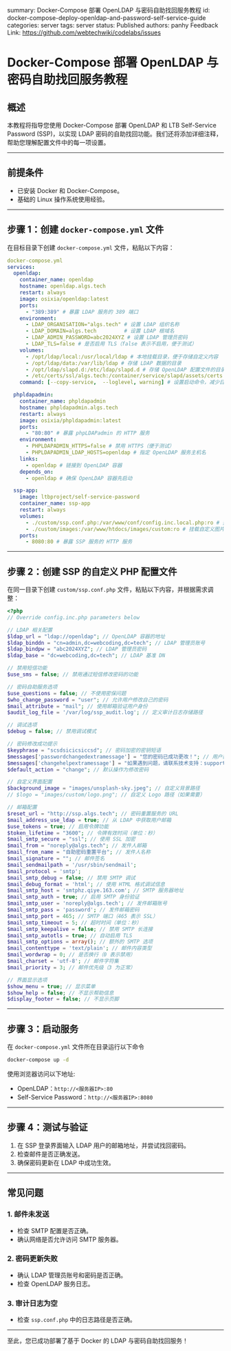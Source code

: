 summary: Docker-Compose 部署 OpenLDAP 与密码自助找回服务教程
id: docker-compose-deploy-openldap-and-password-self-service-guide
categories: server
tags: server
status: Published
authors: panhy
Feedback Link: https://github.com/webtechwiki/codelabs/issues

# Docker-Compose 部署 OpenLDAP 与密码自助找回服务教程

## 概述

本教程将指导您使用 Docker-Compose 部署 OpenLDAP 和 LTB Self-Service Password (SSP)，以实现 LDAP 密码的自助找回功能。我们还将添加详细注释，帮助您理解配置文件中的每一项设置。

---

## 前提条件

- 已安装 Docker 和 Docker-Compose。
- 基础的 Linux 操作系统使用经验。

---

## 步骤 1：创建 `docker-compose.yml` 文件

在目标目录下创建 `docker-compose.yml` 文件，粘贴以下内容：

```yaml
docker-compose.yml
services:
  openldap:
    container_name: openldap
    hostname: openldap.algs.tech
    restart: always
    image: osixia/openldap:latest
    ports:
      - "389:389" # 暴露 LDAP 服务的 389 端口
    environment:
      - LDAP_ORGANISATION="algs.tech" # 设置 LDAP 组织名称
      - LDAP_DOMAIN=algs.tech         # 设置 LDAP 根域名
      - LDAP_ADMIN_PASSWORD=abc2024XYZ # 设置 LDAP 管理员密码
      - LDAP_TLS=false # 是否启用 TLS（false 表示不启用，便于测试）
    volumes:
      - /opt/ldap/local:/usr/local/ldap # 本地挂载目录，便于存储自定义内容
      - /opt/ldap/data:/var/lib/ldap # 存储 LDAP 数据的目录
      - /opt/ldap/slapd.d:/etc/ldap/slapd.d # 存储 OpenLDAP 配置文件的目录
      - /etc/certs/ssl/algs.tech:/container/service/slapd/assets/certs # SSL 证书挂载目录
    command: [--copy-service,  --loglevel, warning] # 设置启动命令，减少日志冗余

  phpldapadmin:
    container_name: phpldapadmin
    hostname: phpldapadmin.algs.tech
    restart: always
    image: osixia/phpldapadmin:latest
    ports:
      - "80:80" # 暴露 phpLDAPadmin 的 HTTP 服务
    environment:
      - PHPLDAPADMIN_HTTPS=false # 禁用 HTTPS（便于测试）
      - PHPLDAPADMIN_LDAP_HOSTS=openldap # 指定 OpenLDAP 服务主机名
    links:
      - openldap # 链接到 OpenLDAP 容器
    depends_on:
      - openldap # 确保 OpenLDAP 容器先启动

  ssp-app:
    image: ltbproject/self-service-password
    container_name: ssp-app
    restart: always
    volumes:
      - ./custom/ssp.conf.php:/var/www/conf/config.inc.local.php:ro # 挂载自定义配置文件
      - ./custom/images:/var/www/htdocs/images/custom:ro # 挂载自定义图片目录
    ports:
      - 8080:80 # 暴露 SSP 服务的 HTTP 服务
```

---

## 步骤 2：创建 SSP 的自定义 PHP 配置文件

在同一目录下创建 `custom/ssp.conf.php` 文件，粘贴以下内容，并根据需求调整：

```php
<?php
// Override config.inc.php parameters below

// LDAP 相关配置
$ldap_url = "ldap://openldap"; // OpenLDAP 容器的地址
$ldap_binddn = "cn=admin,dc=webcoding,dc=tech"; // LDAP 管理员账号
$ldap_bindpw = "abc2024XYZ"; // LDAP 管理员密码
$ldap_base = "dc=webcoding,dc=tech"; // LDAP 基准 DN

// 禁用短信功能
$use_sms = false; // 禁用通过短信修改密码的功能

// 密码自助服务选项
$use_questions = false; // 不使用密保问题
$who_change_password = "user"; // 允许用户修改自己的密码
$mail_attribute = "mail"; // 使用邮箱验证用户身份
$audit_log_file = '/var/log/ssp_audit.log'; // 定义审计日志存储路径

// 调试选项
$debug = false; // 禁用调试模式

// 密码修改成功提示
$keyphrase = "scsdsicicsiccsd"; // 密码加密的密钥短语
$messages['passwordchangedextramessage'] = "您的密码已成功更改！"; // 用户密码更改成功的提示信息
$messages['changehelpextramessage'] = "如果遇到问题，请联系技术支持：support@algs.tech"; // 修改失败时的帮助信息
$default_action = "change"; // 默认操作为修改密码

// 自定义界面配置
$background_image = "images/unsplash-sky.jpeg"; // 自定义背景路径
// $logo = "images/custom/logo.png"; // 自定义 Logo 路径（如果需要）

// 邮箱配置
$reset_url = "http://ssp.algs.tech"; // 密码重置服务的 URL
$mail_address_use_ldap = true; // 从 LDAP 中获取用户邮箱
$use_tokens = true; // 启用令牌功能
$token_lifetime = "3600"; // 令牌有效时间（单位：秒）
$mail_smtp_secure = "ssl"; // 使用 SSL 加密
$mail_from = "noreply@algs.tech"; // 发件人邮箱
$mail_from_name = "自助密码重置平台"; // 发件人名称
$mail_signature = ""; // 邮件签名
$mail_sendmailpath = '/usr/sbin/sendmail';
$mail_protocol = 'smtp';
$mail_smtp_debug = false; // 禁用 SMTP 调试
$mail_debug_format = 'html'; // 使用 HTML 格式调试信息
$mail_smtp_host = 'smtphz.qiye.163.com'; // SMTP 服务器地址
$mail_smtp_auth = true; // 启用 SMTP 身份验证
$mail_smtp_user = 'noreply@algs.tech'; // 发件邮箱账号
$mail_smtp_pass = 'password'; // 发件邮箱密码
$mail_smtp_port = 465; // SMTP 端口（465 表示 SSL）
$mail_smtp_timeout = 5; // 超时时间（单位：秒）
$mail_smtp_keepalive = false; // 禁用 SMTP 长连接
$mail_smtp_autotls = true; // 自动启用 TLS
$mail_smtp_options = array(); // 额外的 SMTP 选项
$mail_contenttype = 'text/plain'; // 邮件内容类型
$mail_wordwrap = 0; // 是否换行（0 表示禁用）
$mail_charset = 'utf-8'; // 邮件字符集
$mail_priority = 3; // 邮件优先级（3 为正常）

// 界面显示选项
$show_menu = true; // 显示菜单
$show_help = false; // 不显示帮助信息
$display_footer = false; // 不显示页脚
```

---

## 步骤 3：启动服务

在 `docker-compose.yml` 文件所在目录运行以下命令

```bash
docker-compose up -d
```

使用浏览器访问以下地址:

- OpenLDAP：`http://<服务器IP>:80`
- Self-Service Password：`http://<服务器IP>:8080`

---

## 步骤 4：测试与验证

1. 在 SSP 登录界面输入 LDAP 用户的邮箱地址，并尝试找回密码。
2. 检查邮件是否正确发送。
3. 确保密码更新在 LDAP 中成功生效。

---

## 常见问题

### 1. 邮件未发送

- 检查 SMTP 配置是否正确。
- 确认网络是否允许访问 SMTP 服务器。

### 2. 密码更新失败

- 确认 LDAP 管理员账号和密码是否正确。
- 检查 OpenLDAP 服务日志。

### 3. 审计日志为空

- 检查 `ssp.conf.php` 中的日志路径是否正确。

---

至此，您已成功部署了基于 Docker 的 LDAP 与密码自助找回服务！
